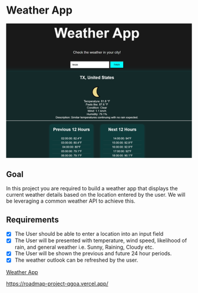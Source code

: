 # Weather App

![Weather App](./Screenshot_wa.png)

## Goal

In this project you are required to build a weather app that displays the current weather details based on the location entered by the user. We will be leveraging a common weather API to achieve this.


## Requirements

- [X] The User should be able to enter a location into an input field
- [X] The User will be presented with temperature, wind speed, likelihood of rain, and general weather i.e. Sunny, Raining, Cloudy etc.
- [X] The User will be shown the previous and future 24 hour periods.
- [X] The weather outlook can be refreshed by the user.
      
[Weather App](https://roadmap.sh/projects/weather-app)

https://roadmap-project-qgoa.vercel.app/
